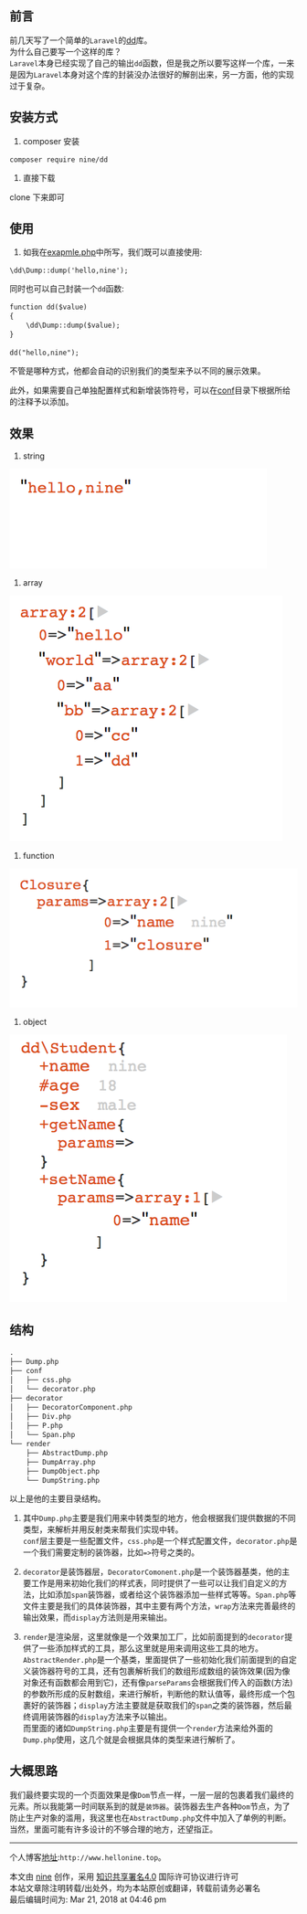 ## 前言

前几天写了一个简单的`Laravel`的[dd](https://github.com/nineyang/dd)库。  
为什么自己要写一个这样的库？  
`Laravel`本身已经实现了自己的输出`dd`函数，但是我之所以要写这样一个库，一来是因为`Laravel`本身对这个库的封装没办法很好的解剖出来，另一方面，他的实现过于复杂。

## 安装方式

  1. composer 安装

    
    
    composer require nine/dd 

  1. 直接下载

clone 下来即可

## 使用

  1. 如我在[exapmle.php](https://github.com/nineyang/dd/blob/master/example.php)中所写，我们既可以直接使用:

    
    
    \dd\Dump::dump('hello,nine');

同时也可以自己封装一个`dd`函数:

    
    
    function dd($value)
    {
        \dd\Dump::dump($value);
    }
    
    dd("hello,nine");

不管是哪种方式，他都会自动的识别我们的类型来予以不同的展示效果。

此外，如果需要自己单独配置样式和新增装饰符号，可以在[conf](/src/conf)目录下根据所给的注释予以添加。

## 效果

  1. string

![d84bc944-3427-4ad8-bee4-822f6ce1775a.png](https://github.com/nineyang/blog-tool/blob/master/images/d84bc944-3427-4ad8-bee4-822f6ce1775a.png)

  1. array

![d5f42a26-f46b-4a5f-9894-a558e8be994b.png](https://github.com/nineyang/blog-tool/blob/master/images/d5f42a26-f46b-4a5f-9894-a558e8be994b.png)

  1. function

![9f0c4815-d1a6-4d3f-999a-0ceeb6ab49ac.png](https://github.com/nineyang/blog-tool/blob/master/images/9f0c4815-d1a6-4d3f-999a-0ceeb6ab49ac.png)

  1. object

![2f1a3c3a-c621-46ee-97d2-ff610d245a9e.png](https://github.com/nineyang/blog-tool/blob/master/images/2f1a3c3a-c621-46ee-97d2-ff610d245a9e.png)

## 结构

    
    
    .
    ├── Dump.php
    ├── conf
    │   ├── css.php
    │   └── decorator.php
    ├── decorator
    │   ├── DecoratorComponent.php
    │   ├── Div.php
    │   ├── P.php
    │   └── Span.php
    └── render
        ├── AbstractDump.php
        ├── DumpArray.php
        ├── DumpObject.php
        └── DumpString.php
    

以上是他的主要目录结构。

  1. 其中`Dump.php`主要是我们用来中转类型的地方，他会根据我们提供数据的不同类型，来解析并用反射类来帮我们实现中转。  
`conf`层主要是一些配置文件，`css.php`是一个样式配置文件，`decorator.php`是一个我们需要定制的装饰器，比如`=>`符号之类的。

  2. `decorator`是装饰器层，`DecoratorComonent.php`是一个装饰器基类，他的主要工作是用来初始化我们的样式表，同时提供了一些可以让我们自定义的方法，比如添加`span`装饰器，或者给这个装饰器添加一些样式等等。`Span.php`等文件主要是我们的具体装饰器，其中主要有两个方法，`wrap`方法来完善最终的输出效果，而`display`方法则是用来输出。

  3. `render`是渲染层，这里就像是一个效果加工厂，比如前面提到的`decorator`提供了一些添加样式的工具，那么这里就是用来调用这些工具的地方。`AbstractRender.php`是一个基类，里面提供了一些初始化我们前面提到的自定义装饰器符号的工具，还有包裹解析我们的数组形成数组的装饰效果(因为像对象还有函数都会用到它)，还有像`parseParams`会根据我们传入的函数(方法)的参数所形成的反射数组，来进行解析，判断他的默认值等，最终形成一个包裹好的装饰器；`display`方法主要就是获取我们的`span`之类的装饰器，然后最终调用装饰器的`display`方法来予以输出。  
而里面的诸如`DumpString.php`主要是有提供一个`render`方法来给外面的`Dump.php`使用，这几个就是会根据具体的类型来进行解析了。

## 大概思路

我们最终要实现的一个页面效果是像`Dom`节点一样，一层一层的包裹着我们最终的元素。所以我能第一时间联系到的就是`装饰器`。装饰器去生产各种`Dom`节点，为了防止生产对象的滥用，我这里也在`AbstractDump.php`文件中加入了单例的判断。当然，里面可能有许多设计的不够合理的地方，还望指正。

* * *

个人博客[地址](http://www.hellonine.top):`http://www.hellonine.top`。

本文由 [nine](https://www.hellonine.top/index.php/author/1/) 创作，采用
[知识共享署名4.0](https://creativecommons.org/licenses/by/4.0/) 国际许可协议进行许可  
本站文章除注明转载/出处外，均为本站原创或翻译，转载前请务必署名  
最后编辑时间为: Mar 21, 2018 at 04:46 pm

